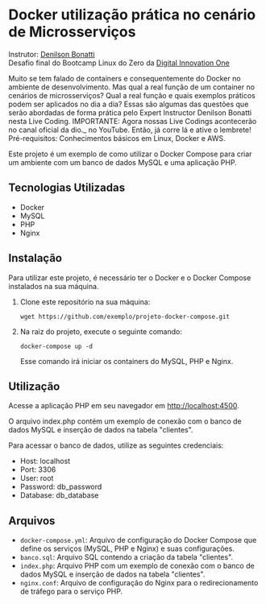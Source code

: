 Docker utilização prática no cenário de Microsserviços
================================================================
Instrutor: [Denilson Bonatti](https://github.com/denilsonbonatti/)<br>
Desafio final do Bootcamp Linux do Zero da [Digital Innovation One](https://dio.me)

Muito se tem falado de containers e consequentemente do Docker no ambiente de desenvolvimento. Mas qual a real função de um container no cenários de microsserviços? Qual a real função e quais exemplos práticos podem ser aplicados no dia a dia? Essas são algumas das questões que serão abordadas de forma prática pelo Expert Instructor Denilson Bonatti nesta Live Coding. IMPORTANTE: Agora nossas Live Codings acontecerão no canal oficial da dio._ no YouTube. Então, já corre lá e ative o lembrete! Pré-requisitos: Conhecimentos básicos em Linux, Docker e AWS.


Este projeto é um exemplo de como utilizar o Docker Compose para criar um ambiente com um banco de dados MySQL e uma aplicação PHP.

Tecnologias Utilizadas
----------------------

*   Docker
*   MySQL
*   PHP
*   Nginx

Instalação
----------

Para utilizar este projeto, é necessário ter o Docker e o Docker Compose instalados na sua máquina.

1.  Clone este repositório na sua máquina:
    
    `wget https://github.com/exemplo/projeto-docker-compose.git`
    
2.  Na raiz do projeto, execute o seguinte comando:
    
    `docker-compose up -d`
    
    Esse comando irá iniciar os containers do MySQL, PHP e Nginx.

Utilização
----------

Acesse a aplicação PHP em seu navegador em [http://localhost:4500](http://localhost:4500).

O arquivo index.php contém um exemplo de conexão com o banco de dados MySQL e inserção de dados na tabela "clientes".

Para acessar o banco de dados, utilize as seguintes credenciais:

*   Host: localhost
*   Port: 3306
*   User: root
*   Password: db_password
*   Database: db_database

Arquivos
--------

*   `docker-compose.yml`: Arquivo de configuração do Docker Compose que define os serviços (MySQL, PHP e Nginx) e suas configurações.
*   `banco.sql`: Arquivo SQL contendo a criação da tabela "clientes".
*   `index.php`: Arquivo PHP com um exemplo de conexão com o banco de dados MySQL e inserção de dados na tabela "clientes".
*   `nginx.conf`: Arquivo de configuração do Nginx para o redirecionamento de tráfego para o serviço PHP.
